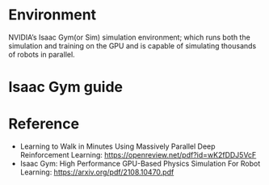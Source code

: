 # Environment  
NVIDIA’s Isaac Gym(or Sim) simulation environment; which runs both the simulation and training on the GPU and is capable of simulating thousands of robots in parallel.  

# Isaac Gym guide  
 

# Reference
* Learning to Walk in Minutes Using Massively Parallel Deep Reinforcement Learning: https://openreview.net/pdf?id=wK2fDDJ5VcF
* Isaac Gym: High Performance GPU-Based Physics Simulation For Robot Learning: https://arxiv.org/pdf/2108.10470.pdf  


